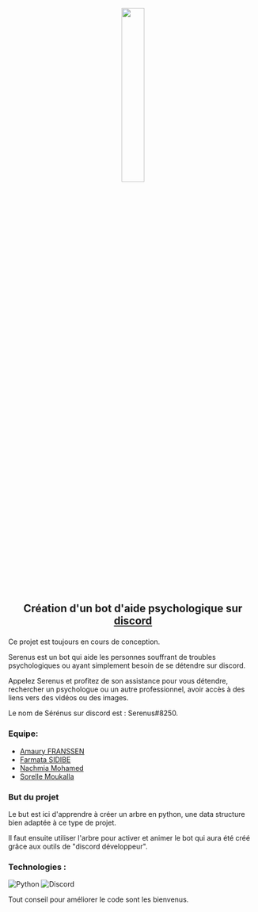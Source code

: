 <p align="center">
  <img width="30%" src="https://images.unsplash.com/photo-1507146153580-69a1fe6d8aa1?ixlib=rb-1.2.1&ixid=MnwxMjA3fDB8MHxwaG90by1wYWdlfHx8fGVufDB8fHx8&auto=format&fit=crop&w=1170&q=80" />
</p>

## <p align="center"> Création d'un bot d'aide psychologique sur <a href="https://discord.com/"> discord </a> </p>

Ce projet est toujours en cours de conception. 

Serenus est un bot qui aide les personnes souffrant de troubles psychologiques ou ayant simplement besoin de se détendre sur discord.<br/> 

Appelez Serenus et profitez de son assistance pour vous détendre, rechercher un psychologue ou un autre professionnel, avoir accès à des liens vers des vidéos ou des images.

Le nom de Sérénus sur discord est : Serenus#8250.

### Equipe: 

- [Amaury FRANSSEN](https://github.com/ExploryKod) 
- [Farmata SIDIBE](https://github.com/Farmata-sidibe)
- [Nachmia Mohamed](https://github.com/Nachmia)
- [Sorelle Moukalla](https://github.com/MklSorelle)

### But du projet

Le but est ici d'apprendre à créer un arbre en python, une data structure bien adaptée à ce type de projet.

Il faut ensuite utiliser l'arbre pour activer et animer le bot qui aura été créé grâce aux outils de "discord développeur".

### Technologies : 
![Python](https://img.shields.io/badge/python-3670A0?style=for-the-badge&logo=python&logoColor=ffdd54)
![Discord](https://img.shields.io/badge/%3CServer%3E-%237289DA.svg?style=for-the-badge&logo=discord&logoColor=white)
   
Tout conseil pour améliorer le code sont les bienvenus.
